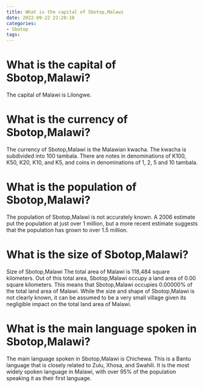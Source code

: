 ```yaml
---
title: What is the capital of Sbotop,Malawi
date: 2022-09-22 22:28:18
categories:
- Sbotop
tags:
---
```



#  What is the capital of Sbotop,Malawi?

The capital of Malawi is Lilongwe.

#  What is the currency of Sbotop,Malawi?

The currency of Sbotop,Malawi is the Malawian kwacha. The kwacha is subdivided into 100 tambala. There are notes in denominations of K100, K50, K20, K10, and K5, and coins in denominations of 1, 2, 5 and 10 tambala.

#  What is the population of Sbotop,Malawi?

The population of Sbotop,Malawi is not accurately known. A 2006 estimate put the population at just over 1 million, but a more recent estimate suggests that the population has grown to over 1.5 million.

#  What is the size of Sbotop,Malawi?

Size of Sbotop,Malawi
The total area of Malawi is 118,484 square kilometers. Out of this total area, Sbotop,Malawi occupy a land area of 0.00 square kilometers. This means that Sbotop,Malawi occupies 0.00000% of the total land area of Malawi.
While the size and shape of Sbotop,Malawi is not clearly known, it can be assumed to be a very small village given its negligible impact on the total land area of Malawi.

#  What is the main language spoken in Sbotop,Malawi?

The main language spoken in Sbotop,Malawi is Chichewa. This is a Bantu language that is closely related to Zulu, Xhosa, and Swahili. It is the most widely spoken language in Malawi, with over 95% of the population speaking it as their first language.
